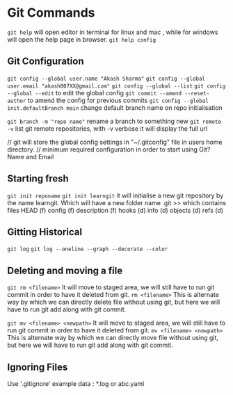 # Git Commands

`git help` will open editor in terminal for linux and mac , while for windows will open the help page in browser.
        `git help config`

## Git Configuration
`git config --global user.name "Akash Sharma"`
`git config --global user.email "akash007XX@gmail.com"`
`git config --global --list`
`git config --global --edit` to edit the global config
`git commit --amend --reset-author` to amend the config for previous commits
`git config --global init.defaultBranch main` change default branch name on repo initialisation

`git branch -m "repo name"`  rename a branch to something new
`git remote -v` list git remote repositories, with -v verbose it will display the full url

// git will store the global config settings in "~/.gitconfig" file in users home directory.
// minimum required configuration in order to start using Git? Name and Email

## Starting fresh
`git init reponame`
        `git init learngit` it will initialise a new git repository by the name learngit. Which will have a new folder name .git >> which contains files
                HEAD (f)
                config (f)
                description (f)
                hooks (d)
                info (d)
                objects (d)
                refs (d)

## Gitting Historical
`git log`
        `git log --oneline --graph --decorate --color`

## Deleting and moving a file
`git rm <filename>` It will move to staged area, we will still have to run git commit in order to have it deleted from git.
`rm <filename>` This is alternate way by which we can directly delete file without using git, but here we will have to run git add along with git commit.

`git mv <filename> <newpath>` It will move to staged area, we will still have to run git commit in order to have it deleted from git.
`mv <filename> <newpath>`  This is alternate way by which we can directly move file without using git, but here we will have to run git add along with git commit.

## Ignoring Files
Use '.gitignore'
        example data : *.log or abc.yaml